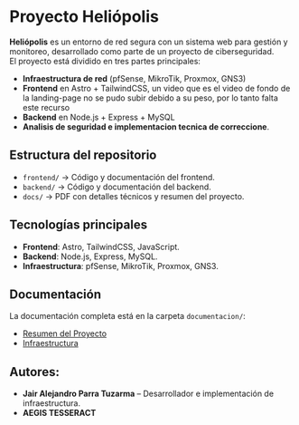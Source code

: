 # Proyecto Heliópolis

**Heliópolis** es un entorno de red segura con un sistema web para gestión y monitoreo, desarrollado como parte de un proyecto de ciberseguridad.  
El proyecto está dividido en tres partes principales:
- **Infraestructura de red** (pfSense, MikroTik, Proxmox, GNS3)
- **Frontend** en Astro + TailwindCSS, un video que es el video de fondo de la landing-page no se pudo subir debido a su peso, por lo tanto falta este recurso
- **Backend** en Node.js + Express + MySQL
- **Analisis de seguridad e implementacion tecnica de correccione**.

## Estructura del repositorio
- `frontend/` → Código y documentación del frontend.
- `backend/` → Código y documentación del backend.
- `docs/` → PDF con detalles técnicos y resumen del proyecto.

## Tecnologías principales
- **Frontend**: Astro, TailwindCSS, JavaScript.
- **Backend**: Node.js, Express, MySQL.
- **Infraestructura**: pfSense, MikroTik, Proxmox, GNS3.

## Documentación
La documentación completa está en la carpeta `documentacion/`:
- [Resumen del Proyecto](docs/Resumen_proyecto.pdf)
- [Infraestructura](infraestructura/Documentación_de_Infraestructura.pdf)


## Autores:
- **Jair Alejandro Parra Tuzarma** – Desarrollador e implementación de infraestructura.
- **AEGIS TESSERACT**
